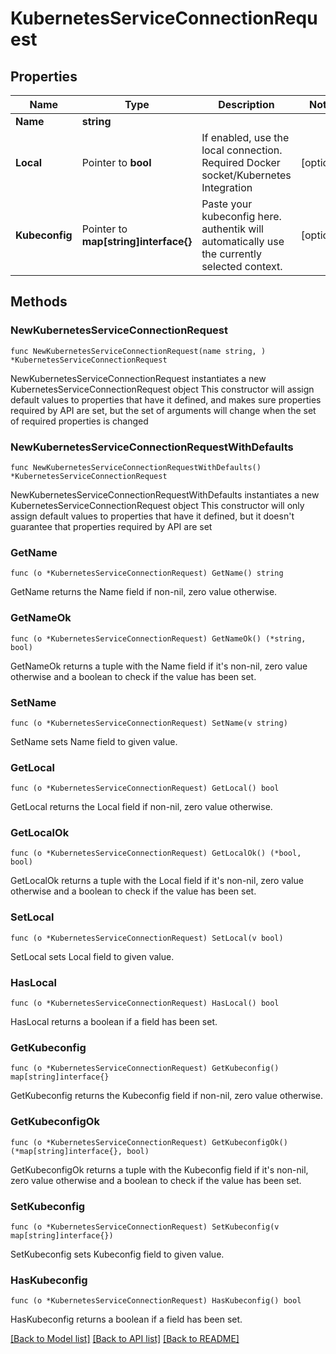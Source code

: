 # KubernetesServiceConnectionRequest

## Properties

Name | Type | Description | Notes
------------ | ------------- | ------------- | -------------
**Name** | **string** |  | 
**Local** | Pointer to **bool** | If enabled, use the local connection. Required Docker socket/Kubernetes Integration | [optional] 
**Kubeconfig** | Pointer to **map[string]interface{}** | Paste your kubeconfig here. authentik will automatically use the currently selected context. | [optional] 

## Methods

### NewKubernetesServiceConnectionRequest

`func NewKubernetesServiceConnectionRequest(name string, ) *KubernetesServiceConnectionRequest`

NewKubernetesServiceConnectionRequest instantiates a new KubernetesServiceConnectionRequest object
This constructor will assign default values to properties that have it defined,
and makes sure properties required by API are set, but the set of arguments
will change when the set of required properties is changed

### NewKubernetesServiceConnectionRequestWithDefaults

`func NewKubernetesServiceConnectionRequestWithDefaults() *KubernetesServiceConnectionRequest`

NewKubernetesServiceConnectionRequestWithDefaults instantiates a new KubernetesServiceConnectionRequest object
This constructor will only assign default values to properties that have it defined,
but it doesn't guarantee that properties required by API are set

### GetName

`func (o *KubernetesServiceConnectionRequest) GetName() string`

GetName returns the Name field if non-nil, zero value otherwise.

### GetNameOk

`func (o *KubernetesServiceConnectionRequest) GetNameOk() (*string, bool)`

GetNameOk returns a tuple with the Name field if it's non-nil, zero value otherwise
and a boolean to check if the value has been set.

### SetName

`func (o *KubernetesServiceConnectionRequest) SetName(v string)`

SetName sets Name field to given value.


### GetLocal

`func (o *KubernetesServiceConnectionRequest) GetLocal() bool`

GetLocal returns the Local field if non-nil, zero value otherwise.

### GetLocalOk

`func (o *KubernetesServiceConnectionRequest) GetLocalOk() (*bool, bool)`

GetLocalOk returns a tuple with the Local field if it's non-nil, zero value otherwise
and a boolean to check if the value has been set.

### SetLocal

`func (o *KubernetesServiceConnectionRequest) SetLocal(v bool)`

SetLocal sets Local field to given value.

### HasLocal

`func (o *KubernetesServiceConnectionRequest) HasLocal() bool`

HasLocal returns a boolean if a field has been set.

### GetKubeconfig

`func (o *KubernetesServiceConnectionRequest) GetKubeconfig() map[string]interface{}`

GetKubeconfig returns the Kubeconfig field if non-nil, zero value otherwise.

### GetKubeconfigOk

`func (o *KubernetesServiceConnectionRequest) GetKubeconfigOk() (*map[string]interface{}, bool)`

GetKubeconfigOk returns a tuple with the Kubeconfig field if it's non-nil, zero value otherwise
and a boolean to check if the value has been set.

### SetKubeconfig

`func (o *KubernetesServiceConnectionRequest) SetKubeconfig(v map[string]interface{})`

SetKubeconfig sets Kubeconfig field to given value.

### HasKubeconfig

`func (o *KubernetesServiceConnectionRequest) HasKubeconfig() bool`

HasKubeconfig returns a boolean if a field has been set.


[[Back to Model list]](../README.md#documentation-for-models) [[Back to API list]](../README.md#documentation-for-api-endpoints) [[Back to README]](../README.md)


